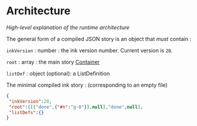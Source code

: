 # Architecture

_High-level explanation of the runtime architecture_

The general form of a compiled JSON story is an object that *must* contain :

``inkVersion`` : number : the ink version number. Current version is ``20``.

``root`` : array : the main story [Container](glossary#container)

``listDef`` : object (optional): a ListDefinition


The minimal compiled ink story : (corresponding to an empty file)
```json
{
 "inkVersion":20,
 "root":[[["done",{"#n":"g-0"}],null],"done",null],
 "listDefs":{}
}
```